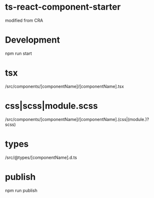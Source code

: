 # ts-react-component-starter
modified from CRA

# Development
npm run start

# tsx
/src/components/[componentName]/[componentName].tsx

# css|scss|module.scss
/src/components/[componentName]/[componentName].(css|(module.)?scss)

# types
/src/@types/[componentName].d.ts

# publish
npm run publish
